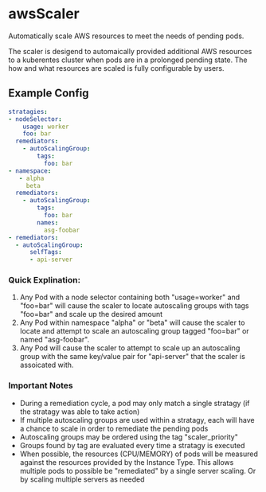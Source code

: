 # awsScaler
Automatically scale AWS resources to meet the needs of pending pods.

The scaler is desigend to automaically provided additional AWS resources to a kuberentes cluster when pods are in a prolonged pending state.
The how and what resources are scaled is fully configurable by users.

## Example Config
```YAML
stratagies:
- nodeSelector:
    usage: worker
    foo: bar
  remediators:
    - autoScalingGroup:
        tags:
          foo: bar
- namespace:
   - alpha
     beta
  remediators:
    - autoScalingGroup:
        tags:
          foo: bar
        names:
          asg-foobar
- remediators:
  - autoScalingGroup:
      selfTags:
      - api-server
```
### Quick Explination:
1. Any Pod with a node selector containing both "usage=worker" and "foo=bar" will cause the scaler to locate autoscaling groups with tags "foo=bar" and scale up the desired amount
2. Any Pod within namespace "alpha" or "beta" will cause the scaler to locate and attempt to scale an autoscaling group tagged "foo=bar" or named "asg-foobar".
3. Any Pod will cause the scaler to attempt to scale up an autoscaling group with the same key/value pair for "api-server" that the scaler is assoicated with.

### Important Notes
* During a remediation cycle, a pod may only match a single stratagy (if the stratagy was able to take action)
* If multiple autoscaling groups are used within a stratagy, each will have a chance to scale in order to remediate the pending pods
* Autoscaling groups may be ordered using the tag "scaler_priority"
* Groups found by tag are evaluated every time a stratagy is executed
* When possible, the resources (CPU/MEMORY) of pods will be measured against the resources provided by the Instance Type. This allows multiple pods to possible be "remediated" by a single server scaling. Or by scaling multiple servers as needed
